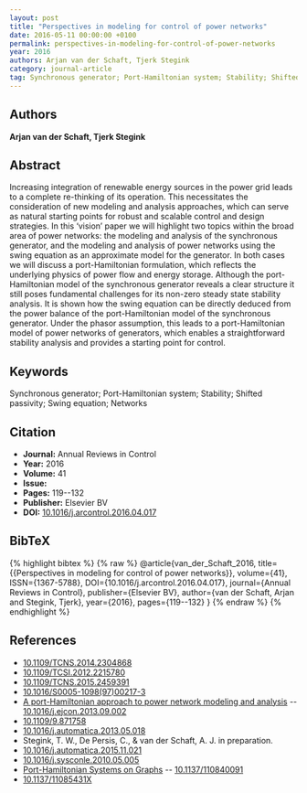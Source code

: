 ```yaml
---
layout: post
title: "Perspectives in modeling for control of power networks"
date: 2016-05-11 00:00:00 +0100
permalink: perspectives-in-modeling-for-control-of-power-networks
year: 2016
authors: Arjan van der Schaft, Tjerk Stegink
category: journal-article
tag: Synchronous generator; Port-Hamiltonian system; Stability; Shifted passivity; Swing equation; Networks
---
```

 
## Authors
**Arjan van der Schaft, Tjerk Stegink**
 
## Abstract
Increasing integration of renewable energy sources in the power grid leads to a complete re-thinking of its operation. This necessitates the consideration of new modeling and analysis approaches, which can serve as natural starting points for robust and scalable control and design strategies. In this ‘vision’ paper we will highlight two topics within the broad area of power networks: the modeling and analysis of the synchronous generator, and the modeling and analysis of power networks using the swing equation as an approximate model for the generator. In both cases we will discuss a port-Hamiltonian formulation, which reflects the underlying physics of power flow and energy storage. Although the port-Hamiltonian model of the synchronous generator reveals a clear structure it still poses fundamental challenges for its non-zero steady state stability analysis. It is shown how the swing equation can be directly deduced from the power balance of the port-Hamiltonian model of the synchronous generator. Under the phasor assumption, this leads to a port-Hamiltonian model of power networks of generators, which enables a straightforward stability analysis and provides a starting point for control.
 
## Keywords
Synchronous generator; Port-Hamiltonian system; Stability; Shifted passivity; Swing equation; Networks
 
## Citation
- **Journal:** Annual Reviews in Control
- **Year:** 2016
- **Volume:** 41
- **Issue:** 
- **Pages:** 119--132
- **Publisher:** Elsevier BV
- **DOI:** [10.1016/j.arcontrol.2016.04.017](https://doi.org/10.1016/j.arcontrol.2016.04.017)
 
## BibTeX
{% highlight bibtex %}
{% raw %}
@article{van_der_Schaft_2016,
  title={{Perspectives in modeling for control of power networks}},
  volume={41},
  ISSN={1367-5788},
  DOI={10.1016/j.arcontrol.2016.04.017},
  journal={Annual Reviews in Control},
  publisher={Elsevier BV},
  author={van der Schaft, Arjan and Stegink, Tjerk},
  year={2016},
  pages={119--132}
}
{% endraw %}
{% endhighlight %}
 
## References
- [10.1109/TCNS.2014.2304868](https://doi.org/10.1109/TCNS.2014.2304868)
- [10.1109/TCSI.2012.2215780](https://doi.org/10.1109/TCSI.2012.2215780)
- [10.1109/TCNS.2015.2459391](https://doi.org/10.1109/TCNS.2015.2459391)
- [10.1016/S0005-1098(97)00217-3](https://doi.org/10.1016/S0005-1098(97)00217-3)
- [A port-Hamiltonian approach to power network modeling and analysis](a-port-hamiltonian-approach-to-power-network-modeling-and-analysis) -- [10.1016/j.ejcon.2013.09.002](https://doi.org/10.1016/j.ejcon.2013.09.002)
- [10.1109/9.871758](https://doi.org/10.1109/9.871758)
- [10.1016/j.automatica.2013.05.018](https://doi.org/10.1016/j.automatica.2013.05.018)
- Stegink, T. W., De Persis, C., & van der Schaft, A. J. in preparation.
- [10.1016/j.automatica.2015.11.021](https://doi.org/10.1016/j.automatica.2015.11.021)
- [10.1016/j.sysconle.2010.05.005](https://doi.org/10.1016/j.sysconle.2010.05.005)
- [Port-Hamiltonian Systems on Graphs](port-hamiltonian-systems-on-graphs) -- [10.1137/110840091](https://doi.org/10.1137/110840091)
- [10.1137/11085431X](https://doi.org/10.1137/11085431X)

